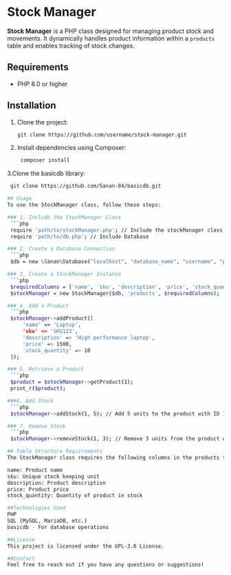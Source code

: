 # Stock Manager

**Stock Manager** is a PHP class designed for managing product stock and movements. It dynamically handles product information within a `products` table and enables tracking of stock changes.

## Requirements

- PHP 8.0 or higher

## Installation

1. Clone the project:
   ```bash
   git clone https://github.com/username/stock-manager.git

2. Install dependencies using Composer:
   ```bash
    composer install

3.Clone the basicdb library:
   ```bash
    git clone https://github.com/Sanan-84/basicdb.git

## Usage
To use the StockManager class, follow these steps:

### 1. Include the StockManager Class
    ```php
    require 'path/to/stockManager.php'; // Include the stockManager class
    require 'path/to/db.php'; // Include Database

### 2. Create a Database Connection
    ```php
    $db = new \Sanan\Database("localhost", "database_name", "username", "password");

### 3. Create a StockManager Instance
    ```php
    $requiredColumns = ['name', 'sku', 'description', 'price', 'stock_quantity'];
    $stockManager = new StockManager($db, 'products', $requiredColumns);

### 4. Add a Product
    ```php
    $stockManager->addProduct([
        'name' => 'Laptop',
        'sku' => 'SKU123',
        'description' => 'High performance laptop',
        'price' => 1500,
        'stock_quantity' => 10
    ]);

### 5. Retrieve a Product
    ```php
    $product = $stockManager->getProduct(1);
    print_r($product);

###6. Add Stock
    ```php
    $stockManager->addStock(1, 5); // Add 5 units to the product with ID 1

### 7. Remove Stock
    ```php
    $stockManager->removeStock(1, 3); // Remove 3 units from the product with ID 1

## Table Structure Requirements
The StockManager class requires the following columns in the products table:

name: Product name
sku: Unique stock keeping unit
description: Product description
price: Product price
stock_quantity: Quantity of product in stock

##Technologies Used
PHP
SQL (MySQL, MariaDB, etc.)
basicdb - For database operations

##License
This project is licensed under the GPL-3.0 License.

##Contact
Feel free to reach out if you have any questions or suggestions!

